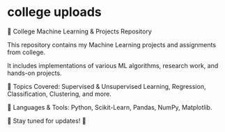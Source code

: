 # college uploads



📂 College Machine Learning & Projects Repository


This repository contains my Machine Learning projects and assignments from college. 


It includes implementations of various ML algorithms, research work, and hands-on projects.

🔹 Topics Covered: Supervised & Unsupervised Learning, Regression, Classification, Clustering, and more.



🔹 Languages & Tools: Python, Scikit-Learn, Pandas, NumPy, Matplotlib.



📌 Stay tuned for updates! 🚀


